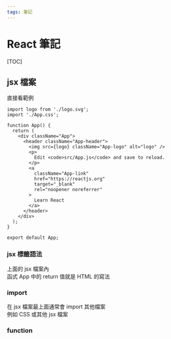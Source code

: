 ```yaml
---
tags: 筆記
---
```


# React 筆記

[TOC]

## jsx 檔案

直接看範例

```jsx=
import logo from './logo.svg';
import './App.css';

function App() {
  return (
    <div className="App">
      <header className="App-header">
        <img src={logo} className="App-logo" alt="logo" />
        <p>
          Edit <code>src/App.js</code> and save to reload.
        </p>
        <a
          className="App-link"
          href="https://reactjs.org"
          target="_blank"
          rel="noopener noreferrer"
        >
          Learn React
        </a>
      </header>
    </div>
  );
}

export default App;

```

### jsx 標籤語法

上面的 jsx 檔案內  
函式 App 中的 return 值就是 HTML 的寫法  

### import

在 jsx 檔案最上面通常會 import 其他檔案  
例如 CSS 或其他 jsx 檔案  

### function

